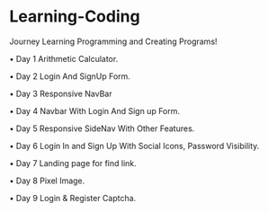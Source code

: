 # Learning-Coding

Journey Learning Programming and Creating Programs!

• Day 1 Arithmetic Calculator.

• Day 2 Login And SignUp Form.

• Day 3 Responsive NavBar

• Day 4 Navbar With Login And Sign up Form.

• Day 5 Responsive SideNav With Other Features.

• Day 6 Login In and Sign Up With Social Icons, Password Visibility.

• Day 7 Landing page for find link.

• Day 8 Pixel Image.

• Day 9 Login & Register Captcha.
